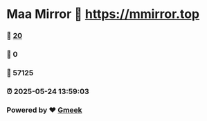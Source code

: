 # Maa Mirror :link: https://mmirror.top 
### :page_facing_up: [20](https://mmirror.top/tag.html) 
### :speech_balloon: 0 
### :hibiscus: 57125 
### :alarm_clock: 2025-05-24 13:59:03 
### Powered by :heart: [Gmeek](https://github.com/Meekdai/Gmeek)
